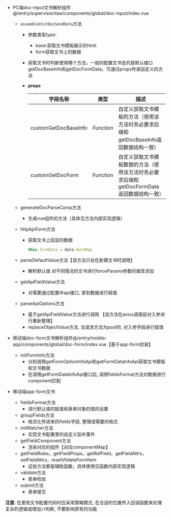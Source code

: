 - PC端doc-input文书解析组件@/entry/supervisionlaw/components/global/doc-input/index.vue

  - `assembleInitDocSendData`方法

    - 参数类型*type*:

      - base:获取文书模板展示的html
      - form获取文书上的数据

    - 获取文书时判断使用哪个方法，一般的配置文书走的是默认接口getDocBaseInfo和getDocFormData，可通过props传递自定义的方法

    - **props**

      | 字段名称             | 类型       | 描述                                                         |
      | -------------------- | ---------- | ------------------------------------------------------------ |
      | customGetDocBaseInfo | *Function* | 自定义获取文书模板的方法（使用该方法时务必要求后端和getDocBaseInfo返回数据结构一致） |
      | customGetDocForm     | Function   | 自定义获取文书模板数据的方法（使用该方法时务必要求后端和getDocFormData返回数据结构一致） |

  - generateDocParseComp方法

    - 生成vue组件的方法（具体见方法内部实现逻辑）

  - httpApiForm方法

    - 获取文书上回显的数据

      ```js
      this.formData = data.dataMap
      ```

  - parseDefaultValue方法【该方法只会在新建文书时调用】

    - 解析默认值  对不同情况的文书进行forceParams参数的属性添加

  - getApiFieldValue方法

    - 对需要通过配置中api接口, 拿到数据进行赋值

  - parseApiOptions方法

    - 基于getApiFieldValue方法进行调用 【该方法在axios调用前对入参进行重新整理】
    - replaceObjectValue方法, 当请求方法为post时, 对入参字段进行赋值

- 移动端doc-form文书解析组件@/entry/moblie-app/components/global/doc-form/index.vue【基于app-form封装】
  - initFormInfo方法
    - 分别调用getFormOptionInfoApi和getFormDataInfoApi获取文书模板和文书数据
    - 在调用getFormDataInfoApi接口后, 调用fieldsFormat方法对数据进行component匹配
- 移动端app-form文书
  - fieldsFormat方法
    - 进行默认值的赋值和表单对象的值的设置
  - groupFields方法
    - 格式化传进来的fields字段, 整理成需要的格式
  - initWatcher方法
    - 实现文书配置里的自定义监听事件
  - getFieldComponent方法
    - 渲染对应的组件【对应componentMap】
  - getFieldRules，getFieldProps，getRefField，getFieldAttrs，setFieldAttrs，resetVlidateFormItem
    - 这些方法都是辅助函数，具体使用见函数内部实现逻辑
  - validate方法
    - 表单检验
  - submit方法
    - 表单提交

**注意**: 在更改文书配置代码时应采用策略模式, 在合适的位置传入回调函数来处理复杂的逻辑或增加`if`判断, 不要影响原有的功能
